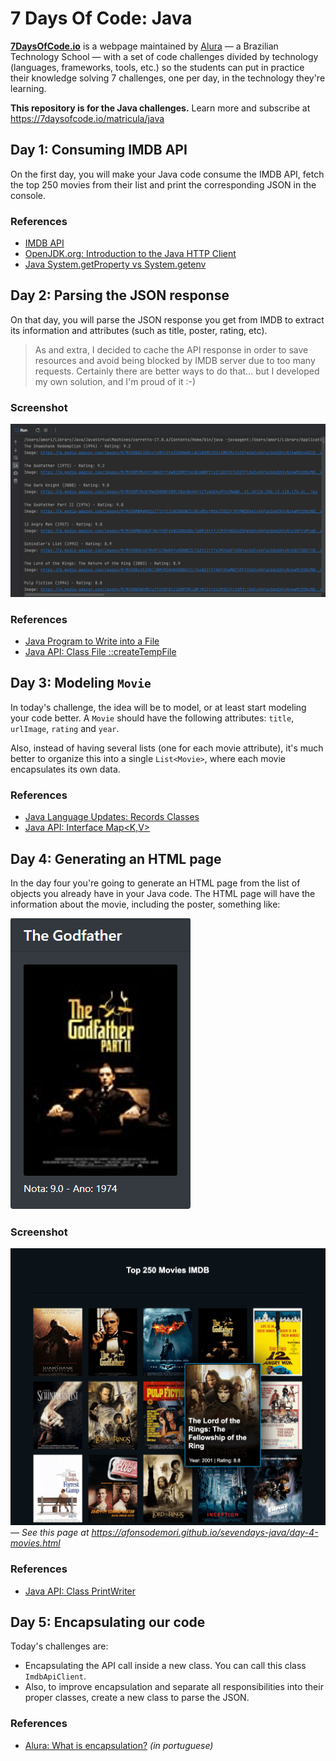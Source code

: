 # 7 Days Of Code: Java

**[7DaysOfCode.io](https://7daysofcode.io)** is a webpage maintained by [Alura](https://www.alura.com.br) — a Brazilian
Technology School — with a set of code challenges divided by technology (languages, frameworks, tools, etc.) so the
students can put in practice their knowledge solving 7 challenges, one per day, in the technology they're learning.

**This repository is for the Java challenges.** Learn more and subscribe at https://7daysofcode.io/matricula/java

## Day 1: Consuming IMDB API

On the first day, you will make your Java code consume the IMDB API, fetch the top 250 movies from their list and print
the corresponding JSON in the console.

### References

* [IMDB API](https://imdb-api.com/api)
* [OpenJDK.org: Introduction to the Java HTTP Client](https://openjdk.org/groups/net/httpclient/intro.html)
* [Java System.getProperty vs System.getenv](https://www.baeldung.com/java-system-get-property-vs-system-getenv)

## Day 2: Parsing the JSON response

On that day, you will parse the JSON response you get from IMDB to extract its information and attributes (such as
title, poster, rating, etc).

> As and extra, I decided to cache the API response in order to save resources and avoid being blocked by IMDB server
> due to too many requests. Certainly there are better ways to do that... but I developed my own solution, and I'm proud
> of it :-)

### Screenshot

![Day 2: Console output](docs/images/day-2-screenshot-run.png)

### References

* [Java Program to Write into a File](https://www.geeksforgeeks.org/java-program-to-write-into-a-file/)
* [Java API: Class File ::createTempFile](https://docs.oracle.com/javase/7/docs/api/java/io/File.html#createTempFile)

## Day 3: Modeling `Movie`

In today's challenge, the idea will be to model, or at least start modeling your code better. A `Movie` should have the
following attributes: `title`, `urlImage`, `rating` and `year`.

Also, instead of having several lists (one for each movie attribute), it's much better to organize this into a
single `List<Movie>`, where each movie encapsulates its own data.

### References

* [Java Language Updates: Records Classes](https://docs.oracle.com/en/java/javase/15/language/records.html)
* [Java API: Interface Map<K,V>](https://docs.oracle.com/javase/8/docs/api/java/util/Map.html)

## Day 4: Generating an HTML page

In the day four you're going to generate an HTML page from the list of objects you already have in your Java code. The
HTML page will have the information about the movie, including the poster, something like:

![Movie information sample](docs/images/day-4-thumbnail-sample.png)

### Screenshot

![Day 4: Movies list](docs/images/day-4-movies-list.png)
_— See this page at https://afonsodemori.github.io/sevendays-java/day-4-movies.html_

### References

* [Java API: Class PrintWriter](https://docs.oracle.com/javase/7/docs/api/java/io/PrintWriter.html)

## Day 5: Encapsulating our code

Today's challenges are:

* Encapsulating the API call inside a new class. You can call this class `ImdbApiClient`.
* Also, to improve encapsulation and separate all responsibilities into their proper classes, create a new class to
  parse the JSON.

### References

* [Alura: What is encapsulation?](https://www.alura.com.br/artigos/o-que-e-encapsulamento) _(in portuguese)_

